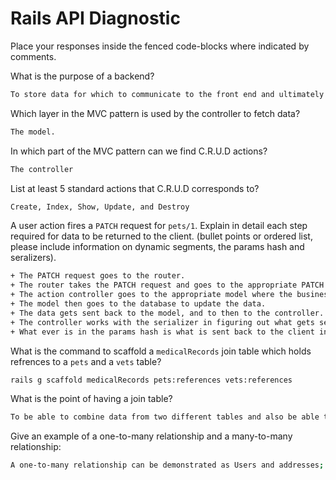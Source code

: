 # Rails API Diagnostic

Place your responses inside the fenced code-blocks where indicated by comments.


What is the purpose of a backend?

```bash
To store data for which to communicate to the front end and ultimately with the client.
```

Which layer in the MVC pattern is used by the controller to fetch data?

```bash
The model.
```

In which part of the MVC pattern can we find C.R.U.D actions?

```bash
The controller
```
List at least 5 standard actions that C.R.U.D corresponds to?

```bash
Create, Index, Show, Update, and Destroy
```

A user action fires a `PATCH` request for `pets/1`. Explain in detail each step
required for data to be returned to the client. (bullet points or ordered list,
please include information on dynamic segments, the params hash and seralizers).

```bash
+ The PATCH request goes to the router.
+ The router takes the PATCH request and goes to the appropriate PATCH action controller.
+ The action controller goes to the appropriate model where the business logic resides.
+ The model then goes to the database to update the data.
+ The data gets sent back to the model, and to then to the controller.
+ The controller works with the serializer in figuring out what gets sent back to the client.
+ What ever is in the params hash is what is sent back to the client in the form of JSON.
```

What is the command to scaffold a `medicalRecords` join table which holds
refrences to a `pets` and a `vets` table?

```bash
rails g scaffold medicalRecords pets:references vets:references
```

What is the point of having a join table?

```bash
To be able to combine data from two different tables and also be able to access the information.
```

Give an example of a one-to-many relationship and a many-to-many relationship:

```bash
A one-to-many relationship can be demonstrated as Users and addresses; a user can have many addresses, but an address can only belong to one user.  A many-to-many relationship can be demonstrated as doctors to patients; doctors can have many patients, and patients can have many doctors.
```
